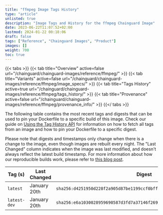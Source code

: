 ```yaml
---
title: "ffmpeg Image Tags History"
type: "article"
unlisted: true
description: "Image Tags and History for the ffmpeg Chainguard Image"
date: 2023-06-22T11:07:52+02:00
lastmod: 2024-01-22 00:18:06
draft: false
tags: ["Reference", "Chainguard Images", "Product"]
images: []
weight: 700
toc: true
---
```


{{< tabs >}}
{{< tab title="Overview" active=false url="/chainguard/chainguard-images/reference/ffmpeg/" >}}
{{< tab title="Variants" active=false url="/chainguard/chainguard-images/reference/ffmpeg/image_specs/" >}}
{{< tab title="Tags History" active=true url="/chainguard/chainguard-images/reference/ffmpeg/tags_history/" >}}
{{< tab title="Provenance" active=false url="/chainguard/chainguard-images/reference/ffmpeg/provenance_info/" >}}
{{</ tabs >}}

The following table contains the most recent tags and digests that can be used to pin your Dockerfile to a specific build of this image. Check our guide on [Using the Tag History API](/chainguard/chainguard-images/using-the-tag-history-api/) for information on how to fetch all tags from an image and how to pin your Dockerfile to a specific digest.

Please note that digests and timestamps only change when there is a change to the image, even though images are rebuilt every night. The "Last Changed" column indicates when the image was last modified, and doesn't always reflect the latest build timestamp. For more information about how our reproducible builds work, please refer to [this blog post](https://www.chainguard.dev/unchained/reproducing-chainguards-reproducible-image-builds).

| Tag (s)       | Last Changed | Digest                                                                    |
|---------------|--------------|---------------------------------------------------------------------------|
|  `latest`     | January 20th | `sha256:d4251950d228f2a905d87be1199ccf0bff787560201c6e1c217d1f4d6c025323` |
|  `latest-dev` | January 20th | `sha256:e6a1030028959690587d3fd7a37146f2696d59967cdd6adf65a4e796d7f44165` |

